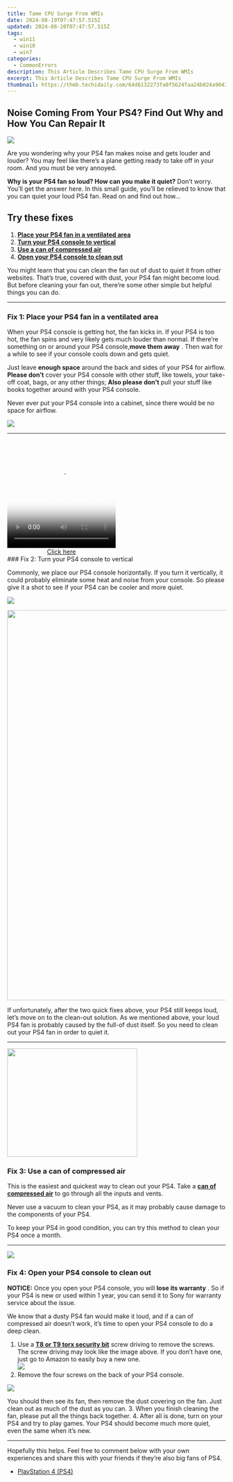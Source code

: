 ```yaml
---
title: Tame CPU Surge From WMIs
date: 2024-08-19T07:47:57.515Z
updated: 2024-08-20T07:47:57.515Z
tags:
  - win11
  - win10
  - win7
categories:
  - CommonErrors
description: This Article Describes Tame CPU Surge From WMIs
excerpt: This Article Describes Tame CPU Surge From WMIs
thumbnail: https://thmb.techidaily.com/64d6132273fa0f5624faa24b024a9043c67b09153100a262ca37e1659c74f36a.jpg
---
```


## Noise Coming From Your PS4? Find Out Why and How You Can Repair It

![](https://images.drivereasy.com/wp-content/uploads/2018/01/img_5a58271e9c06b.jpg)

 Are you wondering why your PS4 fan makes noise and gets louder and louder? You may feel like there’s a plane getting ready to take off in your room. And you must be very annoyed.

**Why is your PS4 fan so loud? How can you make it quiet?** Don’t worry. You’ll get the answer here. In this small guide, you’ll be relieved to know that you can quiet your loud PS4 fan. Read on and find out how…

## Try these fixes

1. **[Place your PS4 fan in a ventilated area](#f1)**
2. **[Turn your PS4 console to vertical](#f2)**
3. **[Use a can of compressed air](#f3)**
4. **[Open your PS4 console to clean out](#f4)**

 You might learn that you can clean the fan out of dust to quiet it from other websites. That’s true, covered with dust, your PS4 fan might become loud. But before cleaning your fan out, there’re some other simple but helpful things you can do.

---

### **Fix 1: Place your PS4 fan in a ventilated area**

 When your PS4 console is getting hot, the fan kicks in. If your PS4 is too hot, the fan spins and very likely gets much louder than normal. If there’re something on or around your PS4 console,**move them away** . Then wait for a while to see if your console cools down and gets quiet.

 Just leave **enough space** around the back and sides of your PS4 for airflow. **Please don’t** cover your PS4 console with other stuff, like towels, your take-off coat, bags, or any other things; **Also please don’t** pull your stuff like books together around with your PS4 console.

 Never ever put your PS4 console into a cabinet, since there would be no space for airflow.

![](https://images.drivereasy.com/wp-content/uploads/2018/01/ps4-2326616_960_720.jpg)

---

<!-- affiliate ads begin -->
<span id="1997795">
					<video width="250" height="250" style="cursor:pointer"
           poster="//a.impactradius-go.com/display-clicktoplayimage/1997795.jpeg"
           onclick="if(!this.playClicked){this.play();this.setAttribute('controls',true);this.playClicked=true;}">
	   <source src="//a.impactradius-go.com/display-ad/23621-1997795">
	   <img src="//a.impactradius-go.com/display-clicktoplayimage/1997795.jpeg" style="border: none; height: 100%; width: 100%; object-fit: contain">
	</video>
	<div style="width:250px;text-align:center"><a href="javascript:window.open(decodeURIComponent('https%3A%2F%2Fproteahair.pxf.io%2Fc%2F5597632%2F1997795%2F23621'), '_blank');void(0);">Click here</a></div>
</span>
<img height="0" width="0" src="https://imp.pxf.io/i/5597632/1997795/23621" style="position:absolute;visibility:hidden;" border="0" />
<!-- affiliate ads end -->
### Fix 2: Turn your PS4 console to vertical

 Commonly, we place our PS4 console horizontally. If you turn it vertically, it could probably eliminate some heat and noise from your console. So please give it a shot to see if your PS4 can be cooler and more quiet.

![](https://images.drivereasy.com/wp-content/uploads/2018/01/img_5a5c6bb526bc3.jpg)

<!-- affiliate ads begin -->
<a href="https://tinyland.pxf.io/c/5597632/1793214/19135" target="_top" id="1793214"><img src="//a.impactradius-go.com/display-ad/19135-1793214" border="0" alt="" width="900" height="900"/></a><img height="0" width="0" src="https://imp.pxf.io/i/5597632/1793214/19135" style="position:absolute;visibility:hidden;" border="0" />
<!-- affiliate ads end -->
 If unfortunately, after the two quick fixes above, your PS4 still keeps loud, let’s move on to the clean-out solution. As we mentioned above, your loud PS4 fan is probably caused by the full-of dust itself. So you need to clean out your PS4 fan in order to quiet it.

---

<!-- affiliate ads begin -->
<a href="https://printrendy.pxf.io/c/5597632/1453720/17020" target="_top" id="1453720"><img src="//a.impactradius-go.com/display-ad/17020-1453720" border="0" alt="" width="300" height="250"/></a><img height="0" width="0" src="https://imp.pxf.io/i/5597632/1453720/17020" style="position:absolute;visibility:hidden;" border="0" />
<!-- affiliate ads end -->
### Fix 3: Use a can of compressed air

 This is the easiest and quickest way to clean out your PS4\. Take a **[can of compressed air](https://www.amazon.com/Dust-Off-Compressed-Gas-Duster-Pack/dp/B00DZYEXPQ/?tag=easeware-aprilcai-20)**  to go through all the inputs and vents.

 Never use a vacuum to clean your PS4, as it may probably cause damage to the components of your PS4.

 To keep your PS4 in good condition, you can try this method to clean your PS4 once a month.

---

<!-- affiliate ads begin -->
<a href="https://shop.mondly.com/affiliate.php?ACCOUNT=ATISTUDI&AFFILIATE=108875&PATH=https%3A%2F%2Fwww.mondly.com%3FAFFILIATE%3D108875%26RESOURCE%3D%2BEducational%2B970x90%2B"><img src="https://secure.avangate.com/images/merchant/69c418c33ec2e1a4267fa9bb77fa1428/educational-970x90.gif" border="0"></a>
<!-- affiliate ads end -->
### Fix 4: Open your PS4 console to clean out

**NOTICE:** Once you open your PS4 console, you will **lose its warranty** . So if your PS4 is new or used within 1 year, you can send it to Sony for warranty service about the issue.

 We know that a dusty PS4 fan would make it loud, and if a can of compressed air doesn’t work, it’s time to open your PS4 console to do a deep clean.

1. Use  a **[T8 or T9 torx security bit](https://www.amazon.com/TECKMAN-Screwdriver-Security-Screwdrivers-Precision/dp/B07BYCPMR5/?tag=easeware-aprilcai-20)**  screw driving to remove the screws. The screw driving may look like the image above. If you don’t have one, just go to Amazon to easily buy a new one.  
![](https://images.drivereasy.com/wp-content/uploads/2018/01/img_5a5c847dc021b.png)
2. Remove the four screws on the back of your PS4 console.  
<!-- affiliate ads begin -->
<a href="https://estore.winxdvd.com/order/checkout.php?PRODS=4081991&QTY=1&AFFILIATE=108875&CART=1"><img src="https://www.winxdvd.com/affiliate/new-banner/wt-500x500.jpg" border="0"></a>
<!-- affiliate ads end -->
 You should then see its fan, then remove the dust covering on the fan. Just clean out as much of the dust as you can.
3. When you finish cleaning the fan, please put all the things back together.
4. After all is done, turn on your PS4 and try to play games. Your PS4 should become much more quiet, even the same when it’s new.

---

 Hopefully this helps. Feel free to comment below with your own experiences and share this with your friends if they’re also big fans of PS4.

* [PlayStation 4 (PS4)](/tag-search/?tagId=180)


<ins class="adsbygoogle"
     style="display:block"
     data-ad-format="autorelaxed"
     data-ad-client="ca-pub-7571918770474297"
     data-ad-slot="1223367746"></ins>



<ins class="adsbygoogle"
     style="display:block"
     data-ad-client="ca-pub-7571918770474297"
     data-ad-slot="8358498916"
     data-ad-format="auto"
     data-full-width-responsive="true"></ins>


